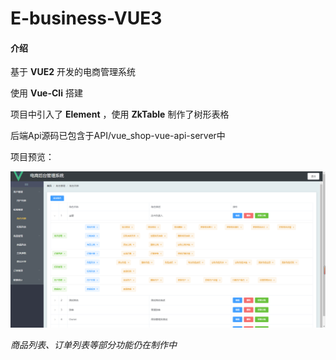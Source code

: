 # E-business-VUE3

#### 介绍
基于 **VUE2** 开发的电商管理系统

使用 **Vue-Cli** 搭建

项目中引入了 **Element** ，使用 **ZkTable** 制作了树形表格

后端Api源码已包含于API/vue_shop-vue-api-server中

项目预览：

![输入图片说明](preview.png)

 
 _商品列表、订单列表等部分功能仍在制作中_ 